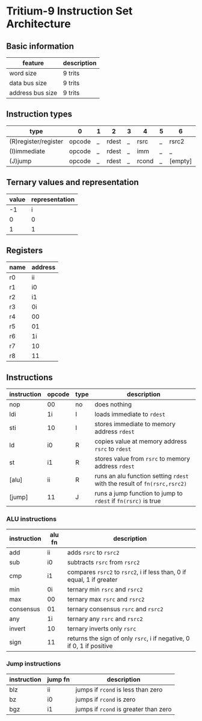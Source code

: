 
# Tritium-9 Instruction Set Architecture

## Basic information
| feature        | description |
|----------------|-------------|
|word size       |   9 trits   |
|data bus size   |   9 trits   |
|address bus size|   9 trits   |

## Instruction types

|        type        |   0   |   1   |   2   |   3   |   4   |   5   |   6   |   7   |   8   |   9   |
|--------------------|-------|-------|-------|-------|-------|-------|-------|-------|-------|-------|
|(R)register/register|opcode |   _   | rdest |   _   | rsrc  |   _   | rsrc2 |   _   |  fn   |   _   |
|(I)immediate        |opcode |   _   | rdest |   _   | imm   |   _   |   _   |   _   |   _   |   _   |
|(J)jump             |opcode |   _   | rdest |   _   | rcond |   _   |[empty]|   _   |  fn   |   _   |

## Ternary values and representation

| value | representation |
|-------|----------------|
|  -1   |       i        |
|   0   |       0        |
|   1   |       1        |

## Registers 

| name | address |
|------|---------|
|  r0  |   ii    |
|  r1  |   i0    |
|  r2  |   i1    |
|  r3  |   0i    |
|  r4  |   00    |
|  r5  |   01    |
|  r6  |   1i    |
|  r7  |   10    |
|  r8  |   11    |

## Instructions

| instruction | opcode | type | description |
|-------------|--------|------|-------------|
| nop         |  00   |  no  |does nothing |
| ldi         |  1i   |  I   |loads immediate to `rdest`|
| sti         |  10   |  I   |stores immediate to memory address `rdest`|
| ld          |  i0   |  R   |copies value at memory address `rsrc` to `rdest`|
| st          |  i1   |  R   |stores value from `rsrc` to memory address `rdest`|
| [alu]       |  ii   |  R   |runs an alu function setting `rdest` with the result of `fn(rsrc,rsrc2)`|
| [jump]      |  11   |  J   |runs a jump function to jump to `rdest` if `fn(rsrc)` is true|

### ALU instructions

| instruction | alu fn | description |
|-------------|--------|-------------|
| add         |   ii   |adds `rsrc` to `rsrc2`|
| sub         |   i0   |subtracts `rsrc` from `rsrc2`|
| cmp         |   i1   |compares `rsrc2` to `rsrc2`, i if less than, 0 if equal, 1 if greater|
| min         |   0i   |ternary min `rsrc` and `rsrc2`|
| max         |   00   |ternary max `rsrc` and `rsrc2`|
| consensus   |   01   |ternary consensus `rsrc` and `rsrc2`|
| any         |   1i   |ternary any `rsrc` and `rsrc2`|
| invert      |   10   |ternary inverts only `rsrc`|
| sign        |   11   |returns the sign of only `rsrc`, i if negative, 0 if 0, 1 if positive|

### Jump instructions

| instruction | jump fn | description |
|-------------|---------|-------------|
| blz         |    ii   |jumps if `rcond` is less than zero|
| bz          |    i0   |jumps if `rcond` is zero|
| bgz         |    i1   |jumps if `rcond` is greater than zero|